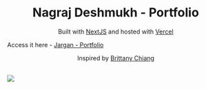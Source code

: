 <h1 align="center">
  Nagraj Deshmukh - Portfolio
</h1>
<p align="center">
  Built with <a href="https://nextjs.org/" target="_blank">NextJS</a> and hosted with <a href="https://vercel.com/home" target="_blank">Vercel</a>

  Access it here - <a href="https://nagraj98.github.io/" target="_blank">Jargan - Portfolio </a> 
</p>
<p align="center">
Inspired by <a href="https://brittanychiang.com/">Brittany Chiang</a>
</p>
<br />
<img src="https://github.com/nagraj98/jargan-portfolio/blob/main/public/images/Website.png" />